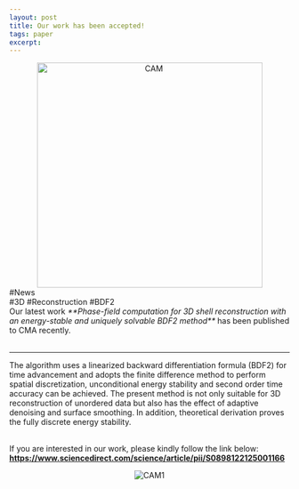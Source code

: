 ```yaml
---
layout: post
title: Our work has been accepted!
tags: paper
excerpt: 
---
```


<div align="center">
  <img src="{{ site.baseurl }}/images/3DBDF2Method/SCIcoverCMA1.jpg" alt="CAM" height="405"/>
</div>
<div class="tooltip-container-lightblue">
  <span class="text-lightblue">#News</span>
</div><div class="tooltip-container-red"><span class="text-red">#3D</span> <span class="text-red">#Reconstruction</span> <span class="text-red">#BDF2</span></div>
Our latest work <i>**Phase-field computation for 3D shell reconstruction with an energy-stable and uniquely solvable BDF2 method**</i> has been published to CMA recently. <br/>
<br/>

---

The algorithm uses a linearized backward differentiation formula (BDF2) for time advancement and adopts the finite difference method to perform spatial discretization, unconditional energy stability and second order time accuracy can be achieved. The present method is not only suitable for 3D reconstruction of unordered data but also has the effect of adaptive denoising and surface smoothing. In addition, theoretical derivation proves the fully discrete energy stability.<br/>
<br/>

If you are interested in our work, please kindly follow the link below:<br/>
**<a href="https://www.sciencedirect.com/science/article/pii/S0898122125001166">https://www.sciencedirect.com/science/article/pii/S0898122125001166</a>**
<div align="center">
  <img src="{{ site.baseurl }}/images/3DBDF2Method/component.png" alt="CAM1"/>
</div>

